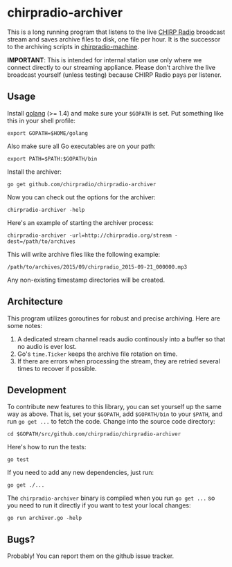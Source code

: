 # chirpradio-archiver

This is a long running program that listens to the live
[CHIRP Radio](http://chirpradio.org/) broadcast
stream and saves archive files to disk, one file per hour. It is the successor
to the archiving scripts in
[chirpradio-machine](https://github.com/chirpradio/chirpradio-machine/).

**IMPORTANT**: This is intended for internal station use only where we connect
directly to our streaming appliance. Please don't archive the live broadcast
yourself (unless testing) because CHIRP Radio pays per listener.

## Usage

Install [golang](http://golang.org/) (>= 1.4) and make sure your `$GOPATH` is
set. Put something like this in your shell profile:

    export GOPATH=$HOME/golang

Also make sure all Go executables are on your path:

    export PATH=$PATH:$GOPATH/bin

Install the archiver:

    go get github.com/chirpradio/chirpradio-archiver

Now you can check out the options for the archiver:

    chirpradio-archiver -help

Here's an example of starting the archiver process:

    chirpradio-archiver -url=http://chirpradio.org/stream -dest=/path/to/archives

This will write archive files like the following example:

    /path/to/archives/2015/09/chirpradio_2015-09-21_000000.mp3

Any non-existing timestamp directories will be created.

## Architecture

This program utilizes goroutines for robust and precise archiving. Here are some
notes:

1. A dedicated stream channel reads audio continously into a buffer so that no
   audio is ever lost.
2. Go's `time.Ticker` keeps the archive file rotation on time.
3. If there are errors when processing the stream, they are retried several
   times to recover if possible.

## Development

To contribute new features to this library, you can set yourself up the same
way as above. That is, set your `$GOPATH`, add `$GOPATH/bin` to your `$PATH`,
and run `go get ...` to fetch the code.
Change into the source code directory:

    cd $GOPATH/src/github.com/chirpradio/chirpradio-archiver

Here's how to run the tests:

    go test

If you need to add any new dependencies, just run:

    go get ./...

The `chirpradio-archiver` binary is compiled when you run `go get ...` so
you need to run it directly if you want to test your local changes:

    go run archiver.go -help

## Bugs?

Probably! You can report them on the github issue tracker.
